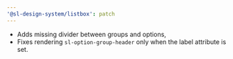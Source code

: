 ```yaml
---
'@sl-design-system/listbox': patch
---
```


- Adds missing divider between groups and options,
- Fixes rendering `sl-option-group-header` only when the label attribute is set.
